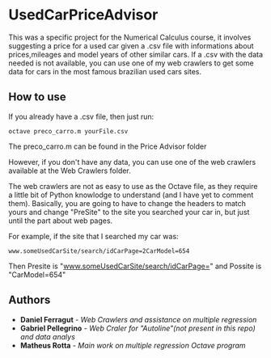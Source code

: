 # UsedCarPriceAdvisor
This was a specific project for the Numerical Calculus course, it involves suggesting a price for a used car given a .csv file with informations about prices,mileages and model years of other similar cars. If a .csv with the data needed is not available, you can use one of my web crawlers to get some data for cars in the most famous brazilian used cars sites.
## How to use

If you already have a .csv file, then just run:

```
octave preco_carro.m yourFile.csv
```

The preco_carro.m can be found in the Price Advisor folder

However, if you don't have any data, you can use one of the web crawlers available at the Web Crawlers folder.

The web crawlers are not as easy to use as the Octave file, as they require a little bit of Python knowlodge to understand (and I have yet to comment them). Basically, you are going to have to change the headers to match yours and change "PreSite" to the site you searched your car in, but just until the part about web pages.

For example, if the site that I searched my car was:

```
www.someUsedCarSite/search/idCarPage=2CarModel=654
```

Then Presite is "www.someUsedCarSite/search/idCarPage=" and Possite is "CarModel=654"


## Authors

* **Daniel Ferragut** - *Web Crawlers and assistance on multiple regression*
* **Gabriel Pellegrino** - *Web Craler for "Autoline"(not present in this repo) and  data analys*
* **Matheus  Rotta** - *Main work on multiple regression Octave program* 

